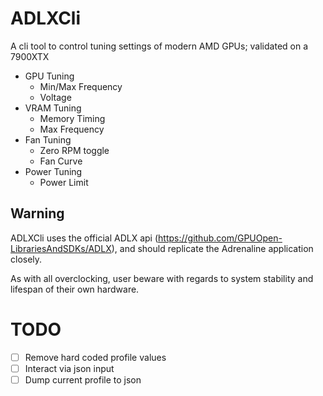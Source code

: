 # ADLXCli
A cli tool to control tuning settings of modern AMD GPUs; validated on a 7900XTX

- GPU Tuning
    - Min/Max Frequency
    - Voltage
- VRAM Tuning
    - Memory Timing
    - Max Frequency
- Fan Tuning
    - Zero RPM toggle
    - Fan Curve
- Power Tuning
    - Power Limit

## Warning
ADLXCli uses the official ADLX api (https://github.com/GPUOpen-LibrariesAndSDKs/ADLX), and should replicate the Adrenaline application closely.

As with all overclocking, user beware with regards to system stability and lifespan of their own hardware.

# TODO
- [ ] Remove hard coded profile values
- [ ] Interact via json input
- [ ] Dump current profile to json
